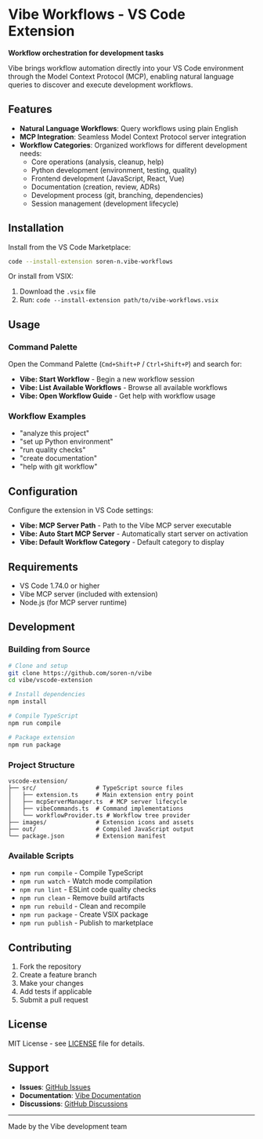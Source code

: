 # Vibe Workflows - VS Code Extension

**Workflow orchestration for development tasks**

Vibe brings workflow automation directly into your VS Code environment through the Model Context Protocol (MCP), enabling natural language queries to discover and execute development workflows.

## Features

- **Natural Language Workflows**: Query workflows using plain English
- **MCP Integration**: Seamless Model Context Protocol server integration
- **Workflow Categories**: Organized workflows for different development needs:
  - Core operations (analysis, cleanup, help)
  - Python development (environment, testing, quality)
  - Frontend development (JavaScript, React, Vue)
  - Documentation (creation, review, ADRs)
  - Development process (git, branching, dependencies)
  - Session management (development lifecycle)

## Installation

Install from the VS Code Marketplace:

```bash
code --install-extension soren-n.vibe-workflows
```

Or install from VSIX:
1. Download the `.vsix` file
2. Run: `code --install-extension path/to/vibe-workflows.vsix`

## Usage

### Command Palette

Open the Command Palette (`Cmd+Shift+P` / `Ctrl+Shift+P`) and search for:

- **Vibe: Start Workflow** - Begin a new workflow session
- **Vibe: List Available Workflows** - Browse all available workflows
- **Vibe: Open Workflow Guide** - Get help with workflow usage

### Workflow Examples

- "analyze this project"
- "set up Python environment"
- "run quality checks"
- "create documentation"
- "help with git workflow"

## Configuration

Configure the extension in VS Code settings:

- **Vibe: MCP Server Path** - Path to the Vibe MCP server executable
- **Vibe: Auto Start MCP Server** - Automatically start server on activation
- **Vibe: Default Workflow Category** - Default category to display

## Requirements

- VS Code 1.74.0 or higher
- Vibe MCP server (included with extension)
- Node.js (for MCP server runtime)

## Development

### Building from Source

```bash
# Clone and setup
git clone https://github.com/soren-n/vibe
cd vibe/vscode-extension

# Install dependencies
npm install

# Compile TypeScript
npm run compile

# Package extension
npm run package
```

### Project Structure

```
vscode-extension/
├── src/                 # TypeScript source files
│   ├── extension.ts     # Main extension entry point
│   ├── mcpServerManager.ts  # MCP server lifecycle
│   ├── vibeCommands.ts  # Command implementations
│   └── workflowProvider.ts # Workflow tree provider
├── images/              # Extension icons and assets
├── out/                 # Compiled JavaScript output
└── package.json         # Extension manifest
```

### Available Scripts

- `npm run compile` - Compile TypeScript
- `npm run watch` - Watch mode compilation
- `npm run lint` - ESLint code quality checks
- `npm run clean` - Remove build artifacts
- `npm run rebuild` - Clean and recompile
- `npm run package` - Create VSIX package
- `npm run publish` - Publish to marketplace

## Contributing

1. Fork the repository
2. Create a feature branch
3. Make your changes
4. Add tests if applicable
5. Submit a pull request

## License

MIT License - see [LICENSE](LICENSE) file for details.

## Support

- **Issues**: [GitHub Issues](https://github.com/soren-n/vibe/issues)
- **Documentation**: [Vibe Documentation](https://github.com/soren-n/vibe/docs)
- **Discussions**: [GitHub Discussions](https://github.com/soren-n/vibe/discussions)

---

Made by the Vibe development team
